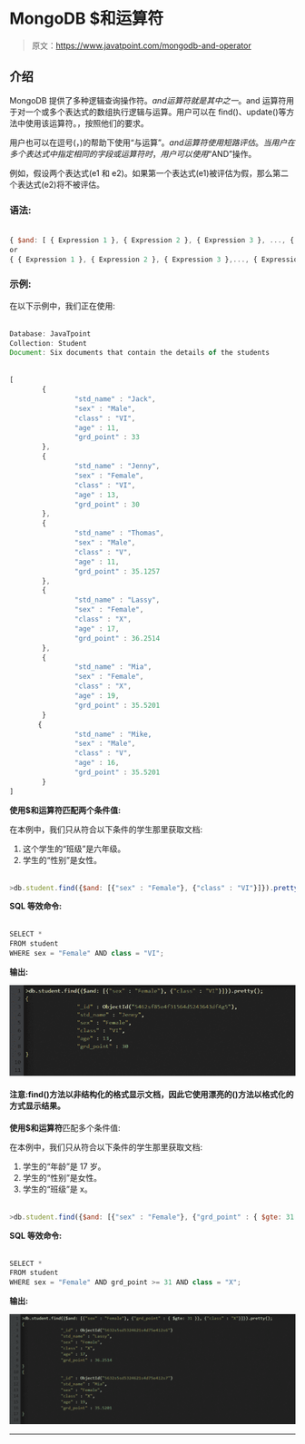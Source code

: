 # MongoDB $和运算符

> 原文：<https://www.javatpoint.com/mongodb-and-operator>

## 介绍

MongoDB 提供了多种逻辑查询操作符。$and 运算符就是其中之一。$and 运算符用于对一个或多个表达式的数组执行逻辑与运算。用户可以在 find()、update()等方法中使用该运算符。，按照他们的要求。

用户也可以在逗号(，)的帮助下使用“与运算”。$and 运算符使用短路评估。当用户在多个表达式中指定相同的字段或运算符时，用户可以使用“$AND”操作。

例如，假设两个表达式(e1 和 e2)。如果第一个表达式(e1)被评估为假，那么第二个表达式(e2)将不被评估。

### 语法:

```js

{ $and: [ { Expression 1 }, { Expression 2 }, { Expression 3 }, ..., { Expression N } ] }
or
{ { Expression 1 }, { Expression 2 }, { Expression 3 },..., { Expression N }}

```

### 示例:

在以下示例中，我们正在使用:

```js

Database: JavaTpoint
Collection: Student
Document: Six documents that contain the details of the students

```

```js

[
        {
                "std_name" : "Jack",
                "sex" : "Male",
                "class" : "VI",
                "age" : 11,
                "grd_point" : 33
        },
        {
                "std_name" : "Jenny",
                "sex" : "Female",
                "class" : "VI",
                "age" : 13,
                "grd_point" : 30
        },
        {
                "std_name" : "Thomas",
                "sex" : "Male",
                "class" : "V",
                "age" : 11,
                "grd_point" : 35.1257
        },
        {
                "std_name" : "Lassy",
                "sex" : "Female",
                "class" : "X",
                "age" : 17,
                "grd_point" : 36.2514
        },
        {
                "std_name" : "Mia",
                "sex" : "Female",
                "class" : "X",
                "age" : 19,
                "grd_point" : 35.5201
        }
       {
                "std_name" : "Mike,
                "sex" : "Male",
                "class" : "V",
                "age" : 16,
                "grd_point" : 35.5201
        }
]

```

**使用$和运算符匹配两个条件值:**

在本例中，我们只从符合以下条件的学生那里获取文档:

1.  这个学生的“班级”是六年级。
2.  学生的“性别”是女性。

```js

>db.student.find({$and: [{"sex" : "Female"}, {"class" : "VI"}]}).pretty();

```

**SQL 等效命令:**

```js

SELECT * 
FROM student 
WHERE sex = "Female" AND class = "VI";

```

**输出:**

![MongoDB $and Operator](img/cae5a989cdf2002a56d3664c60601025.png)

#### 注意:find()方法以非结构化的格式显示文档，因此它使用漂亮的()方法以格式化的方式显示结果。

**使用$和运算符**匹配多个条件值:

在本例中，我们只从符合以下条件的学生那里获取文档:

1.  学生的“年龄”是 17 岁。
2.  学生的“性别”是女性。
3.  学生的“班级”是 x。

```js

>db.student.find({$and: [{"sex" : "Female"}, {"grd_point" : { $gte: 31 }}, {"class" : "X"}]}).pretty();

```

**SQL 等效命令:**

```js

SELECT * 
FROM student 
WHERE sex = "Female" AND grd_point >= 31 AND class = "X";

```

**输出:**

![MongoDB $and Operator](img/82cc80d486085dd060b324aaed060ea5.png)

* * *